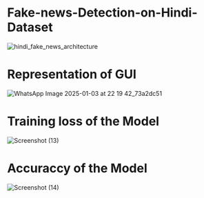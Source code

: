 # Fake-news-Detection-on-Hindi-Dataset

![hindi_fake_news_architecture](https://github.com/user-attachments/assets/be3733c9-2d08-49ef-ab76-faf9f706ae1b)



# Representation of GUI


![WhatsApp Image 2025-01-03 at 22 19 42_73a2dc51](https://github.com/user-attachments/assets/d6ceb411-6a59-4185-8d86-027c2db525d9)

# Training loss of the Model


![Screenshot (13)](https://github.com/user-attachments/assets/3c6c84d1-44b0-4c2f-9181-49a359fc7465)


# Accuraccy of the Model

![Screenshot (14)](https://github.com/user-attachments/assets/6bab579a-1f59-47c0-af30-b766c355a43f)
